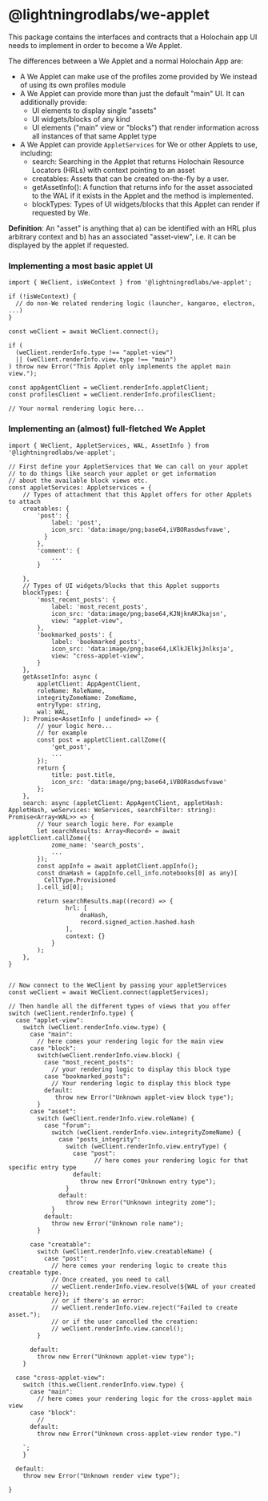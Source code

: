 # @lightningrodlabs/we-applet

This package contains the interfaces and contracts that a Holochain app UI needs to implement in order to become a We Applet.

The differences between a We Applet and a normal Holochain App are:

- A We Applet can make use of the profiles zome provided by We instead of using its own profiles module
- A We Applet can provide more than just the default "main" UI. It can additionally provide:
  - UI elements to display single "assets"
  - UI widgets/blocks of any kind
  - UI elements ("main" view or "blocks") that render information across all instances of that same Applet type
- A We Applet can provide `AppletServices` for We or other Applets to use, including:
  - search: Searching in the Applet that returns Holochain Resource Locators (HRLs) with context pointing to an asset
  - creatables: Assets that can be created on-the-fly by a user.
  - getAssetInfo(): A function that returns info for the asset associated to the WAL if it exists in the Applet and the method is implemented.
  - blockTypes: Types of UI widgets/blocks that this Applet can render if requested by We.

**Definition**: An "asset" is anything that a) can be identified with an HRL plus arbitrary context and b) has an associated
"asset-view", i.e. it can be displayed by the applet if requested.

### Implementing a most basic applet UI

```typescript=
import { WeClient, isWeContext } from '@lightningrodlabs/we-applet';

if (!isWeContext) {
  // do non-We related rendering logic (launcher, kangaroo, electron, ...)
}

const weClient = await WeClient.connect();

if (
  (weClient.renderInfo.type !== "applet-view")
  || (weClient.renderInfo.view.type !== "main")
) throw new Error("This Applet only implements the applet main view.");

const appAgentClient = weClient.renderInfo.appletClient;
const profilesClient = weClient.renderInfo.profilesClient;

// Your normal rendering logic here...

```

### Implementing an (almost) full-fletched We Applet

```typescript=
import { WeClient, AppletServices, WAL, AssetInfo } from '@lightningrodlabs/we-applet';

// First define your AppletServices that We can call on your applet
// to do things like search your applet or get information
// about the available block views etc.
const appletServices: Appletservices = {
    // Types of attachment that this Applet offers for other Applets to attach
    creatables: {
        'post': {
            label: 'post',
            icon_src: 'data:image/png;base64,iVBORasdwsfvawe',
          }
        },
        'comment': {
            ...
        }

    },
    // Types of UI widgets/blocks that this Applet supports
    blockTypes: {
        'most_recent_posts': {
            label: 'most_recent_posts',
            icon_src: 'data:image/png;base64,KJNjknAKJkajsn',
            view: "applet-view",
        },
        'bookmarked_posts': {
            label: 'bookmarked_posts',
            icon_src: 'data:image/png;base64,LKlkJElkjJnlksja',
            view: "cross-applet-view",
        }
    },
    getAssetInfo: async (
        appletClient: AppAgentClient,
        roleName: RoleName,
        integrityZomeName: ZomeName,
        entryType: string,
        wal: WAL,
    ): Promise<AssetInfo | undefined> => {
        // your logic here...
        // for example
        const post = appletClient.callZome({
            'get_post',
            ...
        });
        return {
            title: post.title,
            icon_src: 'data:image/png;base64,iVBORasdwsfvawe'
        };
    },
    search: async (appletClient: AppAgentClient, appletHash: AppletHash, weServices: WeServices, searchFilter: string): Promise<Array<WAL>> => {
        // Your search logic here. For example
        let searchResults: Array<Record> = await appletClient.callZome({
            zome_name: 'search_posts',
            ...
        });
        const appInfo = await appletClient.appInfo();
        const dnaHash = (appInfo.cell_info.notebooks[0] as any)[
          CellType.Provisioned
        ].cell_id[0];

        return searchResults.map((record) => {
                hrl: [
                    dnaHash,
                    record.signed_action.hashed.hash
                ],
                context: {}
            }
        );
    },
}


// Now connect to the WeClient by passing your appletServices
const weClient = await WeClient.connect(appletServices);

// Then handle all the different types of views that you offer
switch (weClient.renderInfo.type) {
  case "applet-view":
    switch (weClient.renderInfo.view.type) {
      case "main":
        // here comes your rendering logic for the main view
      case "block":
        switch(weClient.renderInfo.view.block) {
          case "most_recent_posts":
            // your rendering logic to display this block type
          case "bookmarked_posts":
            // Your rendering logic to display this block type
          default:
             throw new Error("Unknown applet-view block type");
        }
      case "asset":
        switch (weClient.renderInfo.view.roleName) {
          case "forum":
            switch (weClient.renderInfo.view.integrityZomeName) {
              case "posts_integrity":
                switch (weClient.renderInfo.view.entryType) {
                  case "post":
                        // here comes your rendering logic for that specific entry type
                  default:
                    throw new Error("Unknown entry type");
                }
              default:
                throw new Error("Unknown integrity zome");
            }
          default:
            throw new Error("Unknown role name");
        }

      case "creatable":
        switch (weClient.renderInfo.view.creatableName) {
          case "post":
            // here comes your rendering logic to create this creatable type.
            // Once created, you need to call
            // weClient.renderInfo.view.resolve(${WAL of your created creatable here});
            // or if there's an error:
            // weClient.renderInfo.view.reject("Failed to create asset.");
            // or if the user cancelled the creation:
            // weClient.renderInfo.view.cancel();
        }

      default:
        throw new Error("Unknown applet-view type");
    }

  case "cross-applet-view":
    switch (this.weClient.renderInfo.view.type) {
      case "main":
        // here comes your rendering logic for the cross-applet main view
      case "block":
        //
      default:
        throw new Error("Unknown cross-applet-view render type.")

    `;
    }

  default:
    throw new Error("Unknown render view type");

}


```
